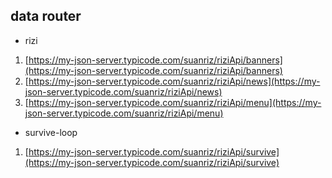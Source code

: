 ## data router

- rizi
1. [https://my-json-server.typicode.com/suanriz/riziApi/banners](https://my-json-server.typicode.com/suanriz/riziApi/banners)
2. [https://my-json-server.typicode.com/suanriz/riziApi/news](https://my-json-server.typicode.com/suanriz/riziApi/news)
3. [https://my-json-server.typicode.com/suanriz/riziApi/menu](https://my-json-server.typicode.com/suanriz/riziApi/menu)

- survive-loop
1. [https://my-json-server.typicode.com/suanriz/riziApi/survive](https://my-json-server.typicode.com/suanriz/riziApi/survive)
